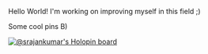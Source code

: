 Hello World!
I'm working on improving myself in this field ;)

Some cool pins B)

[![@srajankumar's Holopin board](https://holopin.me/srajankumar)](https://holopin.io/@srajankumar)

